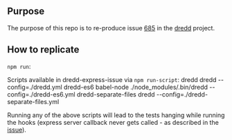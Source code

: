 ## Purpose

The purpose of this repo is to re-produce issue [685](https://github.com/apiaryio/dredd/issues/685#issuecomment-269520232) in the [dredd](https://github.com/apiaryio/dredd) project.

## How to replicate

`npm run`:

Scripts available in dredd-express-issue via `npm run-script`:
  dredd
    dredd --config=./dredd.yml
  dredd-es6
    babel-node ./node_modules/.bin/dredd --config=./dredd-es6.yml
  dredd-separate-files
    dredd --config=./dredd-separate-files.yml

Running any of the above scripts will lead to the tests hanging while running the hooks (express server callback never gets called - as described in the [issue](https://github.com/apiaryio/dredd/issues/685#issuecomment-269520232)).


